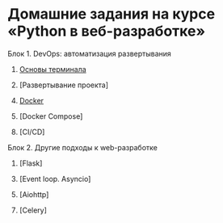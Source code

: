 # Домашние задания на курсе «Python в веб-разработке»

Блок 1. DevOps: автоматизация развертывания

1. [Основы терминала](./1.1-console)

2. [Развертывание проекта]
<!-- (./1.2-deploy) -->

4. [Docker](./1.3-docker)

6. [Docker Compose]
<!-- (./1.4-docker-compose) -->

8. [CI/CD]
<!-- (./1.5-ci-cd) -->

Блок 2. Другие подходы к web-разработке

1. [Flask]
<!-- (./2.1-flask) -->

3. [Event loop. Asyncio]
<!-- (./2.2-asyncio) -->

5. [Aiohttp]
<!-- (./2.3-aiohttp) -->

7. [Celery]
<!-- (./2.4-celery) -->

